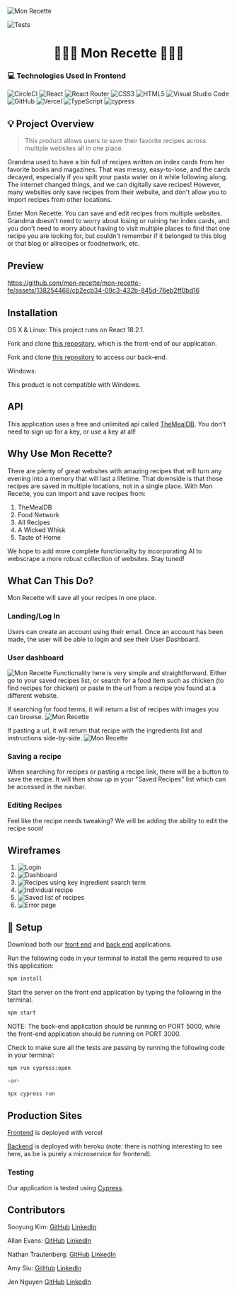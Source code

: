 ![Mon Recette](/src/Images%20/Main-logo.png)

![Tests](https://badgen.net/badge/tests/passing/green?icon=github)

# <h1 align=center> 👩🏻‍🍳 Mon Recette 👨🏻‍🍳

  ### 💻 Technologies Used in Frontend
![CircleCI](https://img.shields.io/badge/circle%20ci-%23161616.svg?style=for-the-badge&logo=circleci&logoColor=white)
![React](https://img.shields.io/badge/javascript-%23323330.svg?style=for-the-badge&logo=javascript&logoColor=%23F7DF1E)
![React Router](https://img.shields.io/badge/react--router-%23CA4245.svg?style=for-the-badge&logo=react-router&logoColor=white)
![CSS3](https://img.shields.io/badge/css3-%231572B6.svg?style=for-the-badge&logo=css3&logoColor=white)
![HTML5](https://img.shields.io/badge/html5-%23E34F26.svg?style=for-the-badge&logo=html5&logoColor=white)
![Visual Studio Code](https://img.shields.io/badge/Visual%20Studio%20Code-0078d7.svg?style=for-the-badge&logo=visual-studio-code&logoColor=white)
![GitHub](https://img.shields.io/badge/github-%23121011.svg?style=for-the-badge&logo=github&logoColor=white)
![Vercel](https://img.shields.io/badge/vercel-%23000000.svg?style=for-the-badge&logo=vercel&logoColor=white)
![TypeScript](https://img.shields.io/badge/typescript-%23007ACC.svg?style=for-the-badge&logo=typescript&logoColor=white)
![cypress](https://img.shields.io/badge/-cypress-%23E5E5E5?style=for-the-badge&logo=cypress&logoColor=058a5e)

## 💡 Project Overview
> This product allows users to save their favorite recipes across multiple websites all in one place.

Grandma used to have a bin full of recipes written on index cards from her favorite books and magazines. That was messy, easy-to-lose, and the cards decayed, especially if you spilt your pasta water on it while following along. The internet changed things, and we can digitally save recipes! However, many websites only save recipes from their website, and don't allow you to import recipes from other locations.

Enter Mon Recette. You can save and edit recipes from multiple websites. Grandma doesn't need to worry about losing or ruining her index cards, and you don't need to worry about having to visit multiple places to find that one recipe you are looking for, but couldn't remember if it belonged to this blog or that blog or allrecipes or foodnetwork, etc.


## Preview

https://github.com/mon-recette/mon-recette-fe/assets/138254468/cb2ecb34-09c3-432b-845d-76eb2ff0bd16



## Installation

OS X & Linux:
This project runs on React 18.2.1.

Fork and clone [this repository](https://github.com/mon-recette/mon-recette-fe), which is the front-end of our application.

Fork and clone [this repository](https://github.com/mon-recette/mon_recette_be) to access our back-end.

Windows:

This product is not compatible with Windows.

## API
This application uses a free and unlimited api called [TheMealDB](https://www.themealdb.com/api.php). You don't need to sign up for a key, or use a key at all!


## Why Use Mon Recette?

There are plenty of great websites with amazing recipes that will turn any evening into a memory that will last a lifetime. That downside is that those recipes are saved in multiple locations, not in a single place. With Mon Recette, you can import and save recipes from:
1. TheMealDB
2. Food Network
3. All Recipes
4. A Wicked Whisk
5. Taste of Home

We hope to add more complete functionality by incorporating AI to webscrape a more robust collection of websites. Stay tuned!

## What Can This Do?
Mon Recette will save all your recipes in one place. 

### Landing/Log In

Users can create an account using their email.
Once an account has been made, the user will be able to login and see their User Dashboard.

### User dashboard
![Mon Recette](/src/Images%20/VercelScreenshots/Dashboard.png)
Functionality here is very simple and straightforward. Either go to your saved recipes list, or search for a food item such as chicken (to find recipes for chicken) or paste in the url from a recipe you found at a different website.

If searching for food terms, it will return a list of recipes with images you can browse.
![Mon Recette](/src/Images%20/VercelScreenshots/Recipe-search.png)

If pasting a url, it will return that recipe with the ingredients list and instructions side-by-side.
![Mon Recette](/src/Images%20/VercelScreenshots/foodnetwork-grilled-cheese-recipe.png)

### Saving a recipe
When searching for recipes or pasting a recipe link, there will be a button to save the recipe. It will then show up in your "Saved Recipes" list which can be accessed in the navbar.

### Editing Recipes
Feel like the recipe needs tweaking? We will be adding the ability to edit the recipe soon!

## Wireframes
1. ![Login](/src/Images%20/wireframes/Login.png)
2. ![Dashboard](/src/Images%20/wireframes/dashboard.png)
3. ![Recipes using key ingredient search term](/src/Images%20/wireframes/Filtered-recipes.png)
4. ![Individual recipe](/src/Images%20/wireframes/Individual-recipe.png)
5. ![Saved list of recipes](/src/Images%20/wireframes/Individual-recipe.png)
5. ![Error page](/src/Images%20/wireframes/Error.png)

## 🔧 Setup
Download both our [front end](https://github.com/mon-recette/mon-recette-fe) and [back end](https://github.com/mon-recette/mon_recette_be) applications.

Run the following code in your terminal to install the gems required to use this application:

```sh
npm install
```

Start the server on the front end application by typing the following in the terminal.

```sh
npm start
```

NOTE: The back-end application should be running on PORT 5000,
while the front-end application should be running on PORT 3000.


Check to make sure all the tests are passing by running the following code in your terminal:
```sh
npm run cypress:open

-or-

npx cypress run
```

## Production Sites
[Frontend](https://mon-recette-fe.vercel.app/) is deployed with vercel

[Backend](https://mon-recette-be.herokuapp.com/) is deployed with heroku (note: there is nothing interesting to see here, as be is purely a microservice for frontend).


### Testing
Our application is tested using [Cypress](https://www.cypress.io/). 


## Contributors

Sooyung Kim: [GitHub](https://github.com/skim1027) [LinkedIn](https://www.linkedin.com/in/sooyung-kim/)

Allan Evans: [GitHub](https://github.com/aevans27) [LinkedIn](https://www.linkedin.com/in/allan-evans-2c/)

Nathan Trautenberg: [GitHub](https://github.com/WagglyDessert) [LinkedIn](https://www.linkedin.com/in/nathan-trautenberg-9106271a7/)

Amy Siu: [GitHub](https://github.com/amysiu1028) [LinkedIn](https://www.linkedin.com/in/amy-siu-206a71a8/)

Jen Nguyen [GitHub](https://github.com/Jnguyen615) [LinkedIn](https://www.linkedin.com/in/jennifer-nguyen0615/)

